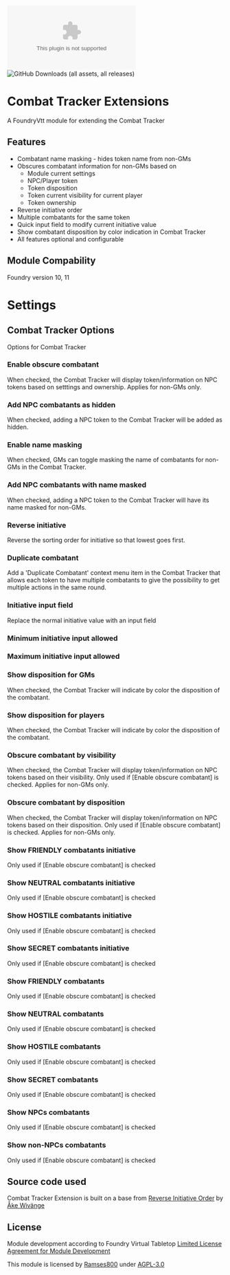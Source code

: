 ![GitHub Downloads (specific asset, all releases)](https://img.shields.io/github/downloads/Anderware/Combat-Tracker-Extensions/combat-tracker-extensions_20240123112605.zip)
![GitHub Downloads (all assets, all releases)](https://img.shields.io/github/downloads/Anderware/Combat-Tracker-Extensions/total)


# Combat Tracker Extensions

A FoundryVtt module for extending the Combat Tracker

## Features

- Combatant name masking - hides token name from non-GMs
- Obscures combatant information for non-GMs based on
  - Module current settings
  - NPC/Player token
  - Token disposition
  - Token current visibility for current player
  - Token ownership
- Reverse initiative order
- Multiple combatants for the same token
- Quick input field to modify current initiative value
- Show combatant disposition by color indication in Combat Tracker
- All features optional and configurable

## Module Compability

Foundry version 10, 11

# Settings
## Combat Tracker Options
Options for Combat Tracker
### Enable obscure combatant
When checked, the Combat Tracker will display token/information on NPC tokens based on setttings and ownership. Applies for non-GMs only.
### Add NPC combatants as hidden
When checked, adding a NPC token to the Combat Tracker will be added as hidden.
### Enable name masking
When checked, GMs can toggle masking the name of combatants for non-GMs in the Combat Tracker.
### Add NPC combatants with name masked
When checked, adding a NPC token to the Combat Tracker will have its name masked for non-GMs.
### Reverse initiative
Reverse the sorting order for initiative so that lowest goes first.
### Duplicate combatant
Add a 'Duplicate Combatant' context menu item in the Combat Tracker that allows each token to have multiple combatants to give the possibility to get multiple actions in the same round.
### Initiative input field
Replace the normal initiative value with an input field
### Minimum initiative input allowed

### Maximum initiative input allowed

### Show disposition for GMs
When checked, the Combat Tracker will indicate by color the disposition of the combatant.
### Show disposition for players
When checked, the Combat Tracker will indicate by color the disposition of the combatant.
### Obscure combatant by visibility
When checked, the Combat Tracker will display token/information on NPC tokens based on their visibility. Only used if [Enable obscure combatant] is checked. Applies for non-GMs only.
### Obscure combatant by disposition
When checked, the Combat Tracker will display token/information on NPC tokens based on their disposition. Only used if [Enable obscure combatant] is checked. Applies for non-GMs only.
### Show FRIENDLY combatants initiative
Only used if [Enable obscure combatant] is checked
### Show NEUTRAL combatants initiative
Only used if [Enable obscure combatant] is checked
### Show HOSTILE combatants initiative
Only used if [Enable obscure combatant] is checked
### Show SECRET combatants initiative
Only used if [Enable obscure combatant] is checked
### Show FRIENDLY combatants
Only used if [Enable obscure combatant] is checked
### Show NEUTRAL combatants
Only used if [Enable obscure combatant] is checked
### Show HOSTILE combatants
Only used if [Enable obscure combatant] is checked
### Show SECRET combatants
Only used if [Enable obscure combatant] is checked
### Show NPCs combatants
Only used if [Enable obscure combatant] is checked
### Show non-NPCs combatants
Only used if [Enable obscure combatant] is checked

## Source code used

Combat Tracker Extension is built on a base from  [Reverse Initiative Order](https://github.com/sun-dragon-cult/fvtt-module-reverseinitiativeorder) by [Åke Wivänge](https://github.com/wake42)

## License

Module development according to Foundry Virtual Tabletop [Limited License Agreement for Module Development](https://foundryvtt.com/article/license)

This module is licensed by [Ramses800](https://github.com/Anderware/Foundry-Vtt-Sandbox-Macros) under [AGPL-3.0](https://opensource.org/licenses/AGPL-3.0)

